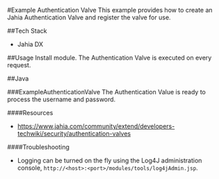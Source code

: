 #Example Authentication Valve
This example provides how to create an Jahia Authentication Valve and register the valve for use.

##Tech Stack
- Jahia DX

##Usage
Install module.  The Authentication Valve is executed on every request. 

##Java

###ExampleAuthenticationValve
The Authentication Value is ready to process the username and password.

####Resources
- https://www.jahia.com/community/extend/developers-techwiki/security/authentication-valves

####Troubleshooting
- Logging can be turned on the fly using the Log4J administration console, `http://<host>:<port>/modules/tools/log4jAdmin.jsp`.